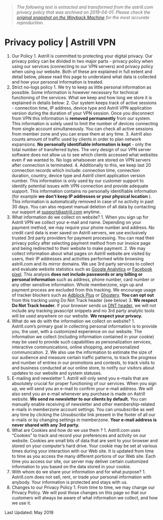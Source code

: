 > *The following text is extracted and transformed from the astrill.com privacy policy that was archived on 2019-04-01. Please check the [original snapshot on the Wayback Machine](https://web.archive.org/web/20190401051811id_/https%3A//www.astrill.com/privacy-policy) for the most accurate reproduction.*

# Privacy policy | Astrill VPN

  1. Our Policy
    1. Astrill is committed to protecting your digital privacy. Our privacy policy can be divided in two major parts - privacy policy when using our services (connecting to our VPN servers) and privacy policy when using our website. Both of these are explained in full extent and detail below, please read this page to understand what data is collected and how your personal information is treated.
  2. Strict no-logs policy
    1. We try to keep as little personal information as possible. Some information is however necessary for technical functioning of the services. What we keep and how long we store it is explained in details below:
    2. Our system keeps track of active sessions - connection time, IP address, device type and Astrill VPN application version during the duration of your VPN session. Once you disconnect from VPN this information is **removed permanently** from our system. This information is solely used to limit the number of devices connecting from single account simultaneously. You can check all active sessions from member zone and you can erase them at any time.
    3. Astrill also counts amount of traffic used by clients in order to plan network expansions. **No personally identifiable information is kept** \- only the total number of transferred bytes. The very design of our VPN server software does not allow us to see which clients accessed what websites even if we wanted to. No logs whatsoever are stored on VPN servers after connection is terminated.
    4. Additionally to this, we keep last 20 connection records which include: connection time, connection duration, country, device type and Astrill client application version number. This information is only used by our customer support to identify potential issues with VPN connection and provide adequate support. This information contains no personally identifiable information (for example **we don't keep IP addresses or your physical location** ). This information is automatically removed in case of no activity in past 30 days. You can also request manual deletion of all data by contacting our support at [support@astrill.com](mailto:support@astrill.com) anytime.
  3. What information do we collect on website?
    1. When you sign up for Astrill VPN we collect your e-mail and name. Depending on your payment method, we may require your phone number and address. No credit card data is ever saved on Astrill servers, we use exclusively trusted 3rd party providers for payment processing. You can read their privacy policy after selecting payment method from our invoice page and being redirected to their website to make payment.
    2. We may collect information about what pages on Astrill website are visited by users, their IP addresses and activities performed while browsing astrill.com and its mirror domains. We use 3rd party services to collect and evaluate website statistics such as [Google Analytics](https://policies.google.com/privacy?hl=en "Google Analytics privacy policy") or [Facebook pixel](https://www.facebook.com/about/privacy/ "Facebook privacy policy"). This analysis **does not include passwords or any billing or personal information** such as address, phone number, card number or any other sensitive information. Whole memberzone, sign up and payment process are excluded from this tracking. We encourage usage of tracker blockers such as [Adblock Plus](https://adblockplus.org/ "Adblock Plus") or [Ghostery](https://www.ghostery.com/ "Ghostery"). **You can opt out** from this tracking using Do Not Track header (see below)
    3. **We respect Do Not Track header.** If your browser sends us [DNT header](https://www.eff.org/issues/do-not-track "EFF information page on Do Not Track"), we will not include any tracking javascript snippets and no 3rd party analytic tools will be used anywhere on our website. **We respect your privacy.**
  4. What do we do with the information we collect on website?
    1. Astrill.com’s primary goal in collecting personal information is to provide you, the user, with a customized experience on our website. The information we collect (including information contained in your cookie) may be used to provide such capabilities as personalization services, interactive communications, online shopping, and personalized communication. 
    2. We also use the information to estimate the size of our audience and measure certain traffic patterns, to track the progress and number of entries in our promotions and contests, to track visits to and business conducted at our online store, to notify our visitors about updates to our website and system statuses.
  5. E-mailing and newsletter
    1. Astrill will only send you e-mails that are absolutely crucial for proper functioning of our services. When you sign up, we will send you an e-mail to confirm your e-mail address. We will also send you an e-mail whenever any purchase is made on Astrill website. **We send no newsletter to our clients by default.** You can manually enable receiving of newsletter and other membership-related e-mails in memberzone account settings. You can unsubscribe as well any time by clicking the _Unsubscribe_ link present in the footer of all our e-mails or by changing settings in memberzone. **Your e-mail address is never shared with any 3rd party.**
  6. What are Cookies and how do we use them ?
    1. Astrill.com uses “Cookies” to track and record your preferences and activity on our website. Cookies are small bits of data that are sent to your browser and stored on your computer’s hard drive. Your cookie may be set at various times during your interaction with our Web site. It is updated from time to time as you access the many different portions of our Web site. Each time you access our site, our server may deliver certain customized information to you based on the data stored in your cookie.
  7. With whom do we share your information and for what purpose?
    1. Astrill.com does not sell, rent, or trade your personal information with anybody. Your information is protected and stays with us.
  8. Changes to our Privacy Policy
    1. From time to time, we may change our Privacy Policy. We will post those changes on this page so that our customers will always be aware of what information we collect, and how we use it.



Last Updated: May 2018
